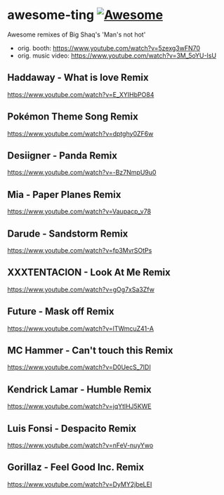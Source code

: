 # awesome-ting [![Awesome](https://awesome.re/badge.svg)](https://awesome.re)

Awesome remixes of Big Shaq's 'Man's not hot' 
- orig. booth: https://www.youtube.com/watch?v=5zexg3wFN70
- orig. music video: https://www.youtube.com/watch?v=3M_5oYU-IsU

## Haddaway - What is love Remix
https://www.youtube.com/watch?v=E_XYIHbPO84

## Pokémon Theme Song Remix
https://www.youtube.com/watch?v=dptghy0ZF6w

## Desiigner - Panda Remix
https://www.youtube.com/watch?v=-Bz7NmpU9u0

## Mia - Paper Planes Remix
https://www.youtube.com/watch?v=Vaupacp_v78

## Darude - Sandstorm Remix
https://www.youtube.com/watch?v=fp3MvrSOtPs

## XXXTENTACION - Look At Me Remix
https://www.youtube.com/watch?v=gOg7xSa3Zfw

## Future - Mask off Remix
https://www.youtube.com/watch?v=lTWmcuZ41-A

## MC Hammer - Can't touch this Remix
https://www.youtube.com/watch?v=D0UecS_7IDI

## Kendrick Lamar - Humble Remix
https://www.youtube.com/watch?v=jqYtlHJ5KWE

## Luis Fonsi - Despacito Remix
https://www.youtube.com/watch?v=nFeV-nuyYwo

## Gorillaz - Feel Good Inc. Remix
https://www.youtube.com/watch?v=DyMY2jbeLEI
